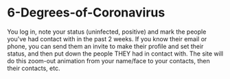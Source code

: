 # 6-Degrees-of-Coronavirus
You log in, note your status (uninfected, positive) and mark the people you've had contact with in the past 2 weeks. If you know their email or phone, you can send them an invite to make their profile and set their status, and then put down the people THEY had in contact with. The site will do this zoom-out animation from your name/face to your contacts, then their contacts, etc.
